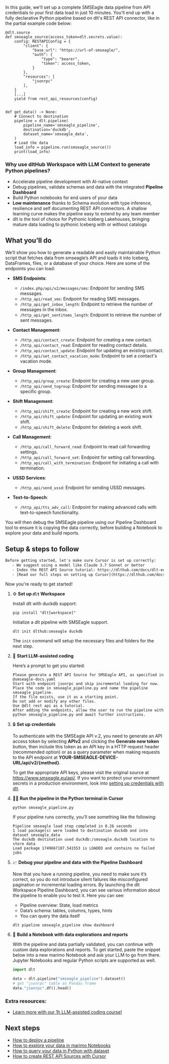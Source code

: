 In this guide, we'll set up a complete SMSEagle data pipeline from API credentials to your first data load in just 10 minutes. You'll end up with a fully declarative Python pipeline based on dlt's REST API connector, like in the partial example code below:

```python-outcome
@dlt.source
def smseagle_source(access_token=dlt.secrets.value):
    config: RESTAPIConfig = {
        "client": {
            "base_url": "https://url-of-smseagle/",
            "auth": {
                "type": "bearer",
                "token": access_token,
            }
        },
        "resources": [
            "jsonrpc"
        ],
    }
    [...]
    yield from rest_api_resources(config)


def get_data() -> None:
    # Connect to destination
    pipeline = dlt.pipeline(
        pipeline_name='smseagle_pipeline',
        destination='duckdb',
        dataset_name='smseagle_data', 
    )
    # Load the data
    load_info = pipeline.run(smseagle_source())
    print(load_info) 
```

### Why use dltHub Workspace with LLM Context to generate Python pipelines?

- Accelerate pipeline development with AI-native context
- Debug pipelines, validate schemas and data with the integrated **Pipeline Dashboard**
- Build Python notebooks for end users of your data
- **Low maintenance** thanks to Schema evolution with type inference, resilience and self documenting REST API connectors. A shallow learning curve makes the pipeline easy to extend by any team member
- dlt is the tool of choice for Pythonic Iceberg Lakehouses, bringing mature data loading to pythonic Iceberg with or without catalogs

## What you’ll do

We’ll show you how to generate a readable and easily maintainable Python script that fetches data from smseagle’s API and loads it into Iceberg, DataFrames, files, or a database of your choice. Here are some of the endpoints you can load:

- **SMS Endpoints**: 
  - `/index.php/api/v2/messages/sms`: Endpoint for sending SMS messages.
  - `/http_api/read_sms`: Endpoint for reading SMS messages.
  - `/http_api/get_inbox_length`: Endpoint to retrieve the number of messages in the inbox.
  - `/http_api/get_sentitems_length`: Endpoint to retrieve the number of sent messages.

- **Contact Management**: 
  - `/http_api/contact_create`: Endpoint for creating a new contact.
  - `/http_api/contact_read`: Endpoint for reading contact details.
  - `/http_api/contact_update`: Endpoint for updating an existing contact.
  - `/http_api/set_contact_vacation_mode`: Endpoint to set a contact's vacation mode.

- **Group Management**: 
  - `/http_api/group_create`: Endpoint for creating a new user group.
  - `/http_api/send_togroup`: Endpoint for sending messages to a specific group.

- **Shift Management**: 
  - `/http_api/shift_create`: Endpoint for creating a new work shift.
  - `/http_api/shift_update`: Endpoint for updating an existing work shift.
  - `/http_api/shift_delete`: Endpoint for deleting a work shift.

- **Call Management**: 
  - `/http_api/call_forward_read`: Endpoint to read call forwarding settings.
  - `/http_api/call_forward_set`: Endpoint for setting call forwarding.
  - `/http_api/call_with_termination`: Endpoint for initiating a call with termination.

- **USSD Services**: 
  - `/http_api/send_ussd`: Endpoint for sending USSD messages.

- **Text-to-Speech**: 
  - `/http_api/tts_adv_call`: Endpoint for making advanced calls with text-to-speech functionality.

You will then debug the SMSEagle pipeline using our Pipeline Dashboard tool to ensure it is copying the data correctly, before building a Notebook to explore your data and build reports.

## Setup & steps to follow

```default
Before getting started, let's make sure Cursor is set up correctly:
   - We suggest using a model like Claude 3.7 Sonnet or better
   - Index the REST API Source tutorial: https://dlthub.com/docs/dlt-ecosystem/verified-sources/rest_api/ and add it to context as **@dlt rest api**
   - [Read our full steps on setting up Cursor](https://dlthub.com/docs/dlt-ecosystem/llm-tooling/cursor-restapi#23-configuring-cursor-with-documentation)
```

Now you're ready to get started!

1. ⚙️ **Set up `dlt` Workspace**
    
    Install dlt with duckdb support:
    ```shell
    pip install "dlt[workspace]"
    ```

    Initialize a dlt pipeline with SMSEagle support.
    ```shell
    dlt init dlthub:smseagle duckdb
    ```

    The `init` command will setup the necessary files and folders for the next step.
    
2. 🤠 **Start LLM-assisted coding**
    
    Here’s a prompt to get you started:
    
    ```prompt
    Please generate a REST API Source for SMSEagle API, as specified in @smseagle-docs.yaml 
    Start with endpoint jsonrpc and skip incremental loading for now. 
    Place the code in smseagle_pipeline.py and name the pipeline smseagle_pipeline. 
    If the file exists, use it as a starting point. 
    Do not add or modify any other files. 
    Use @dlt rest api as a tutorial. 
    After adding the endpoints, allow the user to run the pipeline with python smseagle_pipeline.py and await further instructions.
    ```

    
3. 🔒 **Set up credentials** 
    
    To authenticate with the SMSEagle API v.2, you need to generate an API access token by selecting **APIv2** and clicking the **Generate new token** button, then include this token as an API key in a HTTP request header (recommended option) or as a query parameter when making requests to the API endpoint at **YOUR-SMSEAGLE-DEVICE-URL/api/v2/{method}**.
    
    To get the appropriate API keys, please visit the original source at https://www.smseagle.eu/api/.
    If you want to protect your environment secrets in a production environment, look into [setting up credentials with dlt](https://dlthub.com/docs/walkthroughs/add_credentials).
    
4. 🏃‍♀️ **Run the pipeline in the Python terminal in Cursor**
    
    ```shell
    python smseagle_pipeline.py
    ```
    
    If your pipeline runs correctly, you’ll see something like the following:
    
    ```shell
    Pipeline smseagle load step completed in 0.26 seconds
    1 load package(s) were loaded to destination duckdb and into dataset smseagle_data
    The duckdb destination used duckdb:/smseagle.duckdb location to store data
    Load package 1749667187.541553 is LOADED and contains no failed jobs
    ```
    
5. 📈 **Debug your pipeline and data with the Pipeline Dashboard**

    Now that you have a running pipeline, you need to make sure it’s correct, so you do not introduce silent failures like misconfigured pagination or incremental loading errors. By launching the dlt Workspace Pipeline Dashboard, you can see various information about the pipeline to enable you to test it. Here you can see:
    - Pipeline overview: State, load metrics
    - Data’s schema: tables, columns, types, hints
    - You can query the data itself
    
    ```shell
    dlt pipeline smseagle_pipeline show dashboard
    ```
    
6. 🐍 **Build a Notebook with data explorations and reports**

    With the pipeline and data partially validated, you can continue with custom data explorations and reports. To get started, paste the snippet below into a new marimo Notebook and ask your LLM to go from there. Jupyter Notebooks and regular Python scripts are supported as well.

    
    ```python
    import dlt

   data = dlt.pipeline("smseagle_pipeline").dataset()
   # get "jsonrpc" table as Pandas frame
   data."jsonrpc".df().head()
    ```

### Extra resources:

- [Learn more with our 1h LLM-assisted coding course!](https://www.youtube.com/watch?v=GGid70rnJuM)

## Next steps

- [How to deploy a pipeline](https://dlthub.com/docs/walkthroughs/deploy-a-pipeline)
- [How to explore your data in marimo Notebooks](https://dlthub.com/docs/general-usage/dataset-access/marimo)
- [How to query your data in Python with dataset](https://dlthub.com/docs/general-usage/dataset-access/dataset)
- [How to create REST API Sources with Cursor](https://dlthub.com/docs/dlt-ecosystem/llm-tooling/cursor-restapi)
